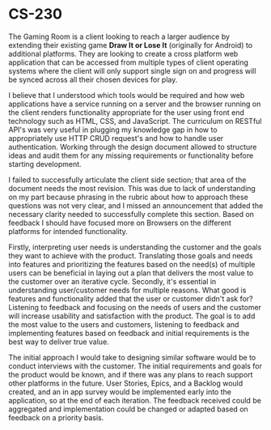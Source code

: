 # CS-230

The Gaming Room is a client looking to reach a larger audience by extending their existing game **Draw It or Lose It** (originally for Android) to additional platforms. They are looking to create a cross platform web application that can be accessed from multiple types of client operating systems where the client will only support single sign on and progress will be synced across all their chosen devices for play. 

I believe that I understood which tools would be required and how web applications have a service running on a server and the browser running on the client renders functionality appropriate for the user using front end technology such as HTML, CSS, and JavaScript. The curriculum on RESTful API's was very useful in plugging my knowledge gap in how to appropriately use HTTP CRUD request's and how to handle user authentication. Working through the design document allowed to structure ideas and audit them for any missing requirements or functionality before starting development.

I failed to successfully articulate the client side section; that area of the document needs the most revision. This was due to lack of understanding on my part because phrasing in the rubric about how to approach these questions was not very clear, and I missed an announcement that added the necessary clarity needed to successfully complete this section. Based on feedback I should have focused more on Browsers on the different platforms for intended functionality.

Firstly, interpreting user needs is understanding the customer and the goals they want to achieve with the product. Translating those goals and needs into features and prioritizing the features based on the need(s) of multiple users can be beneficial in laying out a plan that delivers the most value to the customer over an iterative cycle. Secondly, it's essential in understanding user/customer needs for multiple reasons. What good is features and functionality added that the user or customer didn't ask for? Listening to feedback and focusing on the needs of users and the customer will increase usability and satisfaction with the product. The goal is to add the most value to the users and customers, listening to feedback and implementing features based on feedback and initial requirements is the best way to deliver true value.

The initial approach I would take to designing similar software would be to conduct interviews with the customer. The initial requirements and goals for the product would be known, and if there was any plans to reach support other platforms in the future. User Stories, Epics, and a Backlog would created, and an in app survey would be implemented early into the application, so at the end of each iteration. The feedback received could be aggregated and implementation could be changed or adapted based on feedback on a priority basis.
